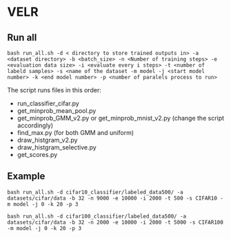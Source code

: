 # VELR

## Run all

```
bash run_all.sh -d < directory to store trained outputs in> -a <dataset directory> -b <batch_size> -n <Number of training steps> -e <evaluation data size> -i <evaluate every i steps> -t <number of labeld samples> -s <name of the dataset -m model -j <start model number> -k <end model number> -p <number of paralels process to run>
```
The script runs files in this order:
- run_classifier_cifar.py
- get_minprob_mean_pool.py 
- get_minprob_GMM_v2.py or get_minprob_mnist_v2.py (change the script accordingly)
- find_max.py (for both GMM and uniform)
- draw_histgram_v2.py
- draw_histgram_selective.py
- get_scores.py 


## Example
```
bash run_all.sh -d cifar10_classifier/labeled_data500/ -a datasets/cifar/data -b 32 -n 9000 -e 10000 -i 2000 -t 500 -s CIFAR10 -m model -j 0 -k 20 -p 3
```

```
bash run_all.sh -d cifar100_classifier/labeled_data500/ -a datasets/cifar/data -b 32 -n 2000 -e 10000 -i 2000 -t 5000 -s CIFAR100 -m model -j 0 -k 20 -p 3
```

